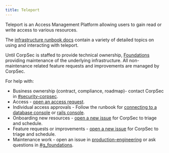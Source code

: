 ```yaml
---
title: Teleport
---
```


Teleport is an Access Management Platform allowing users to gain read or write access to various resources.

The [infrastructure runbook docs](https://gitlab.com/gitlab-com/runbooks/-/tree/master/docs/teleport) contain a variety of detailed topics on using and interacting with teleport.

Until CorpSec is staffed to provide technical ownership, [Foundations](../../../../engineering/infrastructure-platforms/production-engineering/foundations/_index.md) providing maintenance of the underlying infrastructure. All non-maintenance related feature requests and improvements are managed by CorpSec.

For help with:

- Business ownership (contract, compliance, roadmap)- contact CorpSec in [#security-corpsec](https://gitlab.enterprise.slack.com/archives/C06V11XCQ2J).
- Access - [open an access request](https://gitlab.com/gitlab-com/team-member-epics/access-requests/-/issues/new?issuable_template=Individual_Bulk_Access_Request).
- Individual access approvals - Follow the runbook for [connecting to a database console](https://gitlab.com/gitlab-com/runbooks/-/blob/master/docs/teleport/Connect_to_Database_Console_via_Teleport.md) or [rails console](https://gitlab.com/gitlab-com/runbooks/-/blob/master/docs/teleport/Connect_to_Rails_Console_via_Teleport.md).
- Onboarding new resources - [open a new issue](https://gitlab.com/gitlab-com/gl-security/corp/issue-tracker/-/issues/new?issuable_template=corpsec_general#) for CorpSec to triage and schedule.
- Feature requests or improvements - [open a new issue](https://gitlab.com/gitlab-com/gl-security/corp/issue-tracker/-/issues/new?issuable_template=corpsec_general#) for CorpSec to triage and schedule.
- Maintenance work - open an issue in [production-engineering](https://gitlab.com/gitlab-com/gl-infra/production-engineering/-/issues/new) or ask questions in [#g_foundations](https://gitlab.enterprise.slack.com/archives/C0313V3L5T6).
